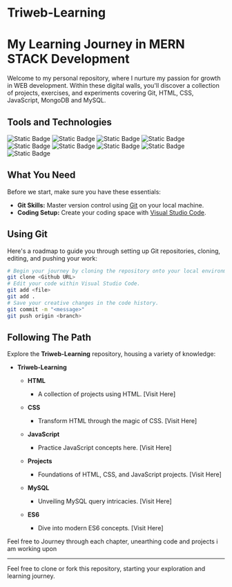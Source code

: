 # Triweb-Learning
# My Learning Journey in MERN STACK Development

Welcome to my personal repository, where I nurture my passion for growth in WEB development. Within these digital walls, you'll discover a collection of projects, exercises, and experiments covering Git, HTML, CSS, JavaScript, MongoDB and MySQL.

## Tools and Technologies

![Static Badge](https://img.shields.io/badge/html-white?logo=html5)
![Static Badge](https://img.shields.io/badge/css3-green?logo=css3)
![Static Badge](https://img.shields.io/badge/Javascript-%23881337?logo=javascript)
![Static Badge](https://img.shields.io/badge/React-%23164E63?logo=react)
![Static Badge](https://img.shields.io/badge/typescript-%230C4A6E?logo=typescript)
![Static Badge](https://img.shields.io/badge/mongodb-%2378350F?logo=mongodb)
![Static Badge](https://img.shields.io/badge/nodejs-%23701A75)
![Static Badge](https://img.shields.io/badge/express-%23365314)
![Static Badge](https://img.shields.io/badge/python-yellow?logo=python)


## What You Need

Before we start, make sure you have these essentials:

- **Git Skills:** Master version control using [Git](https://git-scm.com/downloads) on your local machine.
- **Coding Setup:** Create your coding space with [Visual Studio Code](https://code.visualstudio.com/).

## Using Git

Here's a roadmap to guide you through setting up Git repositories, cloning, editing, and pushing your work:

```bash
# Begin your journey by cloning the repository onto your local environment.
git clone <Github URL>
# Edit your code within Visual Studio Code.
git add <file>
git add .
# Save your creative changes in the code history.
git commit -m "<message>"
git push origin <branch>
```

## Following The Path

Explore the **Triweb-Learning** repository, housing a variety of knowledge:

- **Triweb-Learning**
  - **HTML**
    - A collection of projects using HTML. [Visit Here]

  - **CSS**
    - Transform HTML through the magic of CSS. [Visit Here]
  
  - **JavaScript**
    - Practice JavaScript concepts here. [Visit Here]
  
  - **Projects**
    - Foundations of HTML, CSS, and JavaScript projects. [Visit Here]
  
  - **MySQL**
    - Unveiling MySQL query intricacies. [Visit Here]

  - **ES6**
    - Dive into modern ES6 concepts. [Visit Here]
  

Feel free to Journey through each chapter, unearthing code and projects i am working upon

---

Feel free to clone or fork this repository, starting your exploration and learning journey.
